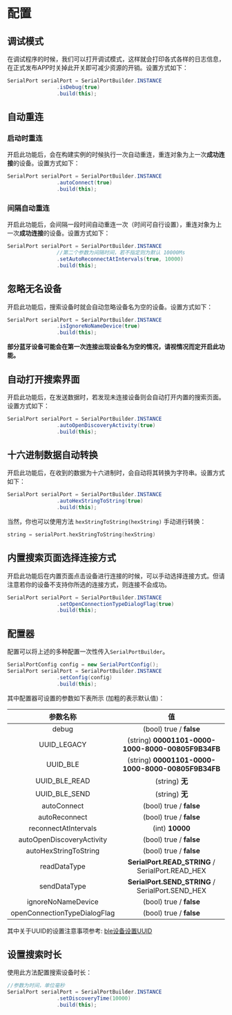 # 配置

## 调试模式

在调试程序的时候，我们可以打开调试模式，这样就会打印各式各样的日志信息，在正式发布APP时关掉此开关即可减少资源的开销。设置方式如下：

```java
SerialPort serialPort = SerialPortBuilder.INSTANCE
                .isDebug(true)
                .build(this);
```

## 自动重连

### 启动时重连

开启此功能后，会在构建实例的时候执行一次自动重连，重连对象为上一次**成功连接**的设备。设置方式如下：

```java
SerialPort serialPort = SerialPortBuilder.INSTANCE
                .autoConnect(true)
                .build(this);
```

### 间隔自动重连

开启此功能后，会间隔一段时间自动重连一次（时间可自行设置），重连对象为上一次**成功连接**的设备。设置方式如下：

```java
SerialPort serialPort = SerialPortBuilder.INSTANCE
    			//第二个参数为间隔时间，若不指定则为默认 10000Ms
                .setAutoReconnectAtIntervals(true, 10000)
                .build(this);
```

## 忽略无名设备

开启此功能后，搜索设备时就会自动忽略设备名为空的设备。设置方式如下：

```java
SerialPort serialPort = SerialPortBuilder.INSTANCE
                .isIgnoreNoNameDevice(true)
                .build(this);
```

**部分蓝牙设备可能会在第一次连接出现设备名为空的情况，请视情况而定开启此功能。**

## 自动打开搜索界面

开启此功能后，在发送数据时，若发现未连接设备则会自动打开内置的搜索页面。设置方式如下：

```java
SerialPort serialPort = SerialPortBuilder.INSTANCE
                .autoOpenDiscoveryActivity(true)
                .build(this);
```

## 十六进制数据自动转换

开启此功能后，在收到的数据为十六进制时，会自动将其转换为字符串。设置方式如下：

```java
SerialPort serialPort = SerialPortBuilder.INSTANCE
                .autoHexStringToString(true)
                .build(this);
```

当然，你也可以使用方法 `hexStringToString(hexString)` 手动进行转换：

```kotlin
string = serialPort.hexStringToString(hexString)
```

## 内置搜索页面选择连接方式
开启此功能后在内置页面点击设备进行连接的时候，可以手动选择连接方式。但请注意若你的设备不支持你所选的连接方式，则连接不会成功。

```java
SerialPort serialPort = SerialPortBuilder.INSTANCE
                .setOpenConnectionTypeDialogFlag(true)
                .build(this);
```

## 配置器

配置可以将上述的多种配置一次性传入`SerialPortBuilder`。

```java
SerialPortConfig config = new SerialPortConfig();
SerialPort serialPort = SerialPortBuilder.INSTANCE
                .setConfig(config)
                .build(this);
```

其中配置器可设置的参数如下表所示 (加粗的表示默认值)：

|           参数名称           |                        值                         |
| :--------------------------: | :-----------------------------------------------: |
|            debug             |              (bool) true / **false**              |
|         UUID_LEGACY          | (string) **00001101-0000-1000-8000-00805F9B34FB** |
|           UUID_BLE           | (string) **00001101-0000-1000-8000-00805F9B34FB** |
|        UUID_BLE_READ         |                  (string) **无**                  |
|        UUID_BLE_SEND         |                  (string) **无**                  |
|         autoConnect          |              (bool) true / **false**              |
|        autoReconnect         |              (bool) true / **false**              |
|     reconnectAtIntervals     |                  (int) **10000**                  |
|  autoOpenDiscoveryActivity   |              (bool) true / **false**              |
|    autoHexStringToString     |              (bool) true / **false**              |
|         readDataType         | **SerialPort.READ_STRING** / SerialPort.READ_HEX  |
|         sendDataType         | **SerialPort.SEND_STRING** / SerialPort.SEND_HEX  |
|      ignoreNoNameDevice      |              (bool) true / **false**              |
| openConnectionTypeDialogFlag |              (bool) true / **false**              |

其中关于UUID的设置注意事项参考: [ble设备设置UUID](./discovery_connect_java.html#ble)

## 设置搜索时长

使用此方法配置搜索设备时长：

```java
//参数为时间，单位毫秒
SerialPort serialPort = SerialPortBuilder.INSTANCE
                .setDiscoveryTime(10000)
                .build(this);
```
